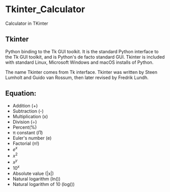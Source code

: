 # Tkinter_Calculator
Calculator in TKinter

## Tkinter
Python binding to the Tk GUI toolkit. It is the standard Python interface to the Tk GUI toolkit, and is Python's de facto standard GUI. Tkinter is included with standard Linux, Microsoft Windows and macOS installs of Python.

The name Tkinter comes from Tk interface. Tkinter was written by Steen Lumholt and Guido van Rossum, then later revised by Fredrik Lundh.


## Equation:

- Addition (+)
- Subtraction (-)
- Multiplication (x)
- Division (÷)
- Percent(%)
- π constant ($\Pi$)
- Euler's number (e)
- Factorial (n!)
- $e^x$
- $x^2$
- $x^y$
- $10^x$
- Absolute value (|x|)
- Natural logarithm (ln())
- Natural logarithm of 10 (log())
